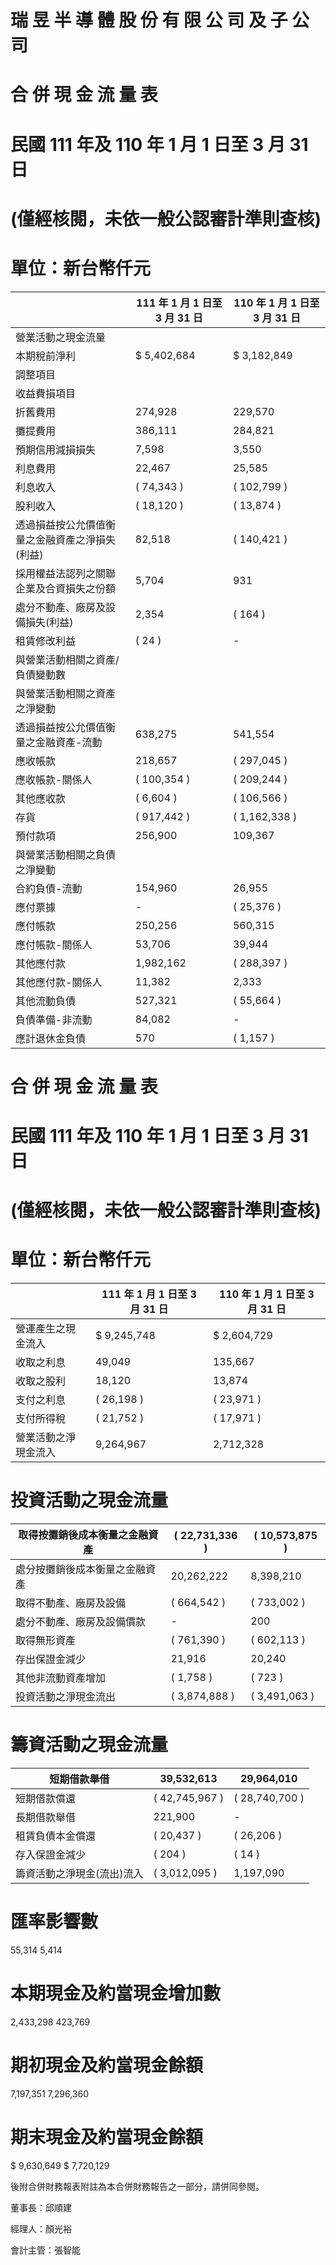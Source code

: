# 瑞 昱 半 導 體 股 份 有 限 公 司 及 子 公 司

# 合 併 現 金 流 量 表

# 民國 111 年及 110 年 1 月 1 日至 3 月 31 日

# (僅經核閱，未依一般公認審計準則查核)

# 單位：新台幣仟元

| |111 年 1 月 1 日至 3 月 31 日|110 年 1 月 1 日至 3 月 31 日|
|---|---|---|
|營業活動之現金流量| | |
|本期稅前淨利|$ 5,402,684|$ 3,182,849|
|調整項目| | |
|收益費損項目| | |
|折舊費用|274,928|229,570|
|攤提費用|386,111|284,821|
|預期信用減損損失|7,598|3,550|
|利息費用|22,467|25,585|
|利息收入|( 74,343 )|( 102,799 )|
|股利收入|( 18,120 )|( 13,874 )|
|透過損益按公允價值衡量之金融資產之淨損失(利益)|82,518|( 140,421 )|
|採用權益法認列之關聯企業及合資損失之份額|5,704|931|
|處分不動產、廠房及設備損失(利益)|2,354|( 164 )|
|租賃修改利益|( 24 )|-|
|與營業活動相關之資產/負債變動數| | |
|與營業活動相關之資產之淨變動| | |
|透過損益按公允價值衡量之金融資產-流動|638,275|541,554|
|應收帳款|218,657|( 297,045 )|
|應收帳款-關係人|( 100,354 )|( 209,244 )|
|其他應收款|( 6,604 )|( 106,566 )|
|存貨|( 917,442 )|( 1,162,338 )|
|預付款項|256,900|109,367|
|與營業活動相關之負債之淨變動| | |
|合約負債-流動|154,960|26,955|
|應付票據|-|( 25,376 )|
|應付帳款|250,256|560,315|
|應付帳款-關係人|53,706|39,944|
|其他應付款|1,982,162|( 288,397 )|
|其他應付款-關係人|11,382|2,333|
|其他流動負債|527,321|( 55,664 )|
|負債準備-非流動|84,082|-|
|應計退休金負債|570|( 1,157 )|# 瑞 昱 半 導 體 股 份 有 限 公 司 及 子 公 司

# 合 併 現 金 流 量 表

# 民國 111 年及 110 年 1 月 1 日至 3 月 31 日

# (僅經核閱，未依一般公認審計準則查核)

# 單位：新台幣仟元

| |111 年 1 月 1 日至 3 月 31 日|110 年 1 月 1 日至 3 月 31 日|
|---|---|---|
|營運產生之現金流入|$ 9,245,748|$ 2,604,729|
|收取之利息|49,049|135,667|
|收取之股利|18,120|13,874|
|支付之利息|( 26,198 )|( 23,971 )|
|支付所得稅|( 21,752 )|( 17,971 )|
|營業活動之淨現金流入|9,264,967|2,712,328|

# 投資活動之現金流量

|取得按攤銷後成本衡量之金融資產|( 22,731,336 )|( 10,573,875 )|
|---|---|---|
|處分按攤銷後成本衡量之金融資產|20,262,222|8,398,210|
|取得不動產、廠房及設備|( 664,542 )|( 733,002 )|
|處分不動產、廠房及設備價款|-|200|
|取得無形資產|( 761,390 )|( 602,113 )|
|存出保證金減少|21,916|20,240|
|其他非流動資產增加|( 1,758 )|( 723 )|
|投資活動之淨現金流出|( 3,874,888 )|( 3,491,063 )|

# 籌資活動之現金流量

|短期借款舉借|39,532,613|29,964,010|
|---|---|---|
|短期借款償還|( 42,745,967 )|( 28,740,700 )|
|長期借款舉借|221,900|-|
|租賃負債本金償還|( 20,437 )|( 26,206 )|
|存入保證金減少|( 204 )|( 14 )|
|籌資活動之淨現金(流出)流入|( 3,012,095 )|1,197,090|

# 匯率影響數

55,314
5,414

# 本期現金及約當現金增加數

2,433,298
423,769

# 期初現金及約當現金餘額

7,197,351
7,296,360

# 期末現金及約當現金餘額

$ 9,630,649
$ 7,720,129

後附合併財務報表附註為本合併財務報告之一部分，請併同參閱。

董事長：邱順建

經理人：顏光裕

會計主管：張智能